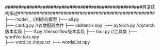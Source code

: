 ###################################################目录结构描述###################################################
├── model_*_*                //相应的模型 
├── all.py                    
├── config.py                //参数配置文件
├── idsMatrix.npy 
├── pytorch.py               //pytorch版本实现
├── tf.py                    //tensorflow版本实现
├── tool.py                  //工具类 
├── wordVectors.npy           
├── word_to_index.txt 
├── wordsList.npy  

